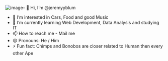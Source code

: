 ![image](https://github.com/user-attachments/assets/20299d3d-6218-43ae-8a77-95a592b90119)- 👋 Hi, I’m @jeremyyblum
- 👀 I’m interested in Cars, Food and good Music
- 🌱 I’m currently learning Web Development, Data Analysis and studying IT
- 📫 How to reach me - Mail me
- 😄 Pronouns: He / Him
- ⚡ Fun fact: Chimps and Bonobos are closer related to Human then every other Ape

<!---
jeremyyblum/jeremyyblum is a ✨ special ✨ repository because its `README.md` (this file) appears on your GitHub profile.
You can click the Preview link to take a look at your changes.
--->
